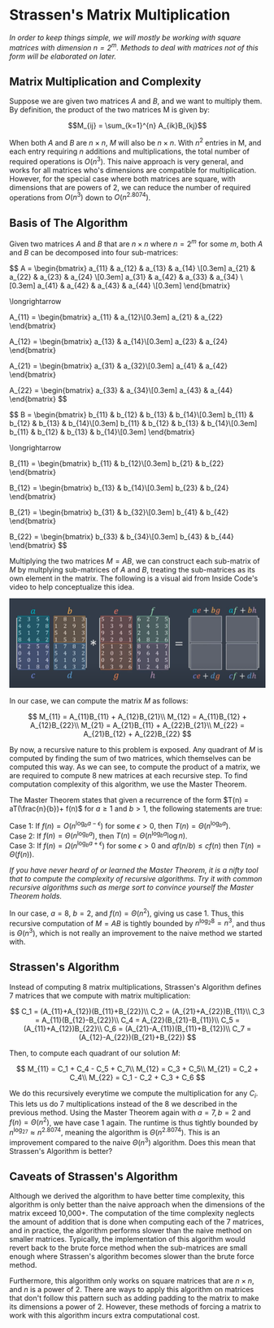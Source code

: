 # Strassen's Matrix Multiplication
*In order to keep things simple, we will mostly be working with square matrices with dimension $n = 2^m$. Methods to deal with matrices not of this form will be elaborated on later.*

## Matrix Multiplication and Complexity
Suppose we are given two matrices $A$ and $B$, and we want to multiply them. By definition, the product of the two matrices M is given by:

$$M_{ij} = \sum_{k=1}^{n} A_{ik}B_{kj}$$

When both $A$ and $B$ are $n \times n$, $M$ will also be $n \times n$. With $n^2$ entries in M, and each entry requiring $n$ additions and multiplications, the total number of required operations is $O(n^3)$. This naive approach is very general, and works for all matrices who's dimensions are compatible for multiplication. However, for the special case where both matrices are square, with dimensions that are powers of $2$, we can reduce the number of required operations from $O(n^3)$ down to $O(n^{2.8074})$.

## Basis of The Algorithm
Given two matrices $A$ and $B$ that are $n \times n$ where $n = 2^m$ for some $m$, both $A$ and $B$ can be decomposed into four sub-matrices:

$$
A = 
\begin{bmatrix}
a_{11} & a_{12} & a_{13} & a_{14} \\[0.3em]
a_{21} & a_{22} & a_{23} & a_{24} \\[0.3em]
a_{31} & a_{42} & a_{33} & a_{34} \\[0.3em]
a_{41} & a_{42} & a_{43} & a_{44} \\[0.3em]
\end{bmatrix} 

\longrightarrow

A_{11} = 
\begin{bmatrix}
a_{11} & a_{12}\\[0.3em]
a_{21} & a_{22}
\end{bmatrix}

A_{12} = 
\begin{bmatrix}
a_{13} & a_{14}\\[0.3em]
a_{23} & a_{24}
\end{bmatrix}

A_{21} = 
\begin{bmatrix}
a_{31} & a_{32}\\[0.3em]
a_{41} & a_{42}
\end{bmatrix}

A_{22} = 
\begin{bmatrix}
a_{33} & a_{34}\\[0.3em]
a_{43} & a_{44}
\end{bmatrix}
$$

$$
B = 
\begin{bmatrix}
b_{11} & b_{12} & b_{13} & b_{14}\\[0.3em]
b_{11} & b_{12} & b_{13} & b_{14}\\[0.3em]
b_{11} & b_{12} & b_{13} & b_{14}\\[0.3em]
b_{11} & b_{12} & b_{13} & b_{14}\\[0.3em]
\end{bmatrix}

\longrightarrow

B_{11} = 
\begin{bmatrix}
b_{11} & b_{12}\\[0.3em]
b_{21} & b_{22}
\end{bmatrix}

B_{12} = 
\begin{bmatrix}
b_{13} & b_{14}\\[0.3em]
b_{23} & b_{24}
\end{bmatrix}

B_{21} = 
\begin{bmatrix}
b_{31} & b_{32}\\[0.3em]
b_{41} & b_{42}
\end{bmatrix}

B_{22} = 
\begin{bmatrix}
b_{33} & b_{34}\\[0.3em]
b_{43} & b_{44}
\end{bmatrix}
$$

Multiplying the two matrices $M = AB$, we can construct each sub-matrix of $M$ by multplying sub-matrices of $A$ and $B$, treating the sub-matrices as its own element in the matrix. The following is a visual aid from Inside Code's video to help conceptualize this idea.

![An example of this method of matrix multiplication](/Strassens%20Matrix%20Multiplication/matrix_quadrants_example.png)

In our case, we can compute the matrix $M$ as follows:

$$
M_{11} = A_{11}B_{11} + A_{12}B_{21}\\
M_{12} = A_{11}B_{12} + A_{12}B_{22}\\
M_{21} = A_{21}B_{11} + A_{22}B_{21}\\
M_{22} = A_{21}B_{12} + A_{22}B_{22}
$$

By now, a recursive nature to this problem is exposed. Any quadrant of $M$ is computed by finding the sum of two matrices, which themselves can be computed this way. As we can see, to compute the product of a matrix, we are required to compute 8 new matrices at each recursive step. To find computation complexity of this algorithm, we use the Master Theorem. 

The Master Theorem states that given a recurrence of the form $T(n) = aT(\frac{n}{b})+ f(n)$ for $a \geq 1$ and $b > 1$, the following statements are true:

Case 1: If $f(n) = O(n^{\log_ba-\epsilon})$ for some $\epsilon > 0$, then $T(n) = \Theta(n^{\log_ba})$.\
Case 2: If $f(n) = \Theta(n^{\log_ba})$, then $T(n) = \Theta(n^{\log_ba}\log n)$.\
Case 3: If $f(n) = \Omega(n^{\log_ba+\epsilon})$ for some $\epsilon > 0$ and $af(n/b)\leq cf(n)$ then $T(n) = \Theta(f(n))$.

*If you have never heard of or learned the Master Theorem, it is a nifty tool that to compute the complexity of recursive algorithms. Try it with common recursive algorithms such as merge sort to convince yourself the Master Theorem holds.*

In our case, $a=8$, $b=2$, and $f(n)=\Theta(n^2)$, giving us case 1. Thus, this recursive computation of $M=AB$ is tightly bounded by $n^{\log_2 8} = n^3$, and thus is $\Theta(n^3)$, which is not really an improvement to the naive method we started with.

## Strassen's Algorithm
Instead of computing 8 matrix multiplications, Strassen's Algorithm defines 7 matrices that we compute with matrix multiplication:

$$
C_1 = (A_{11}+A_{12})(B_{11}+B_{22})\\
C_2 = (A_{21}+A_{22})B_{11}\\
C_3 = A_{11}(B_{12}-B_{22})\\
C_4 = A_{22}(B_{21}-B_{11})\\
C_5 = (A_{11}+A_{12})B_{22}\\
C_6 = (A_{21}-A_{11})(B_{11}+B_{12})\\
C_7 = (A_{12}-A_{22})(B_{21}+B_{22})
$$

Then, to compute each quadrant of our solution $M$:

$$
M_{11} = C_1 + C_4 - C_5 + C_7\\
M_{12} = C_3 + C_5\\
M_{21} = C_2 + C_4\\
M_{22} = C_1 - C_2 + C_3 + C_6
$$

We do this recursively everytime we compute the multiplication for any $C_i$. This lets us do 7 multiplications instead of the 8 we described in the previous method. Using the Master Theorem again with $a=7, b=2$ and $f(n)=\Theta(n^2)$, we have case 1 again. The runtime is thus tightly bounded by $n^{\log_27} \approx n^{2.8074}$, meaning the algorithm is $\Theta(n^{2.8074})$. This is an improvement compared to the naive $\Theta(n^3)$ algorithm. Does this mean that Strassen's Algorithm is better?

## Caveats of Strassen's Algorithm
Although we derived the algorithm to have better time complexity, this algorithm is only better than the naive approach when the dimensions of the matrix exceed 10,000+. The computation of the time complexity neglects the amount of addition that is done when computing each of the 7 matrices, and in practice, the algorithm performs slower than the naive method on smaller matrices. Typically, the implementation of this algorithm would revert back to the brute force method when the sub-matrices are small enough where Strassen's algorithm becomes slower than the brute force method.

Furthermore, this algorithm only works on square matrices that are $n \times n$, and $n$ is a power of $2$. There are ways to apply this algorithm on matrices that don't follow this pattern such as adding padding to the matrix to make its dimensions a power of $2$. However, these methods of forcing a matrix to work with this algorithm incurs extra computational cost.